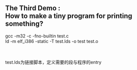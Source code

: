 <h2>The Third Demo : <br>
How to make a tiny program for printing something? <br>
</h2>
gcc -m32 -c -fno-builtin test.c<BR>
ld -m elf_i386 -static -T test.lds -o test test.o<BR>

<br><br>
test.lds为链接脚本，定义需要的段与程序的entry
